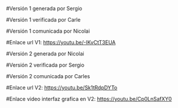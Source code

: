 #Versión 1 generada por Sergio 

#Versión 1 verificada por Carle 

#Versión 1 comunicada por Nicolai

#Enlace url V1: https://youtu.be/-IKvCtT3EUA



#Versión 2 generada por Nicolai

#Versión 2 verificada por Sergio

#Versión 2 comunicada por Carles

#Enlace url V2: https://youtu.be/Sk1tRdpDYTo

#Enlace video interfaz grafica en V2: https://youtu.be/Cp0LnSafXY0
